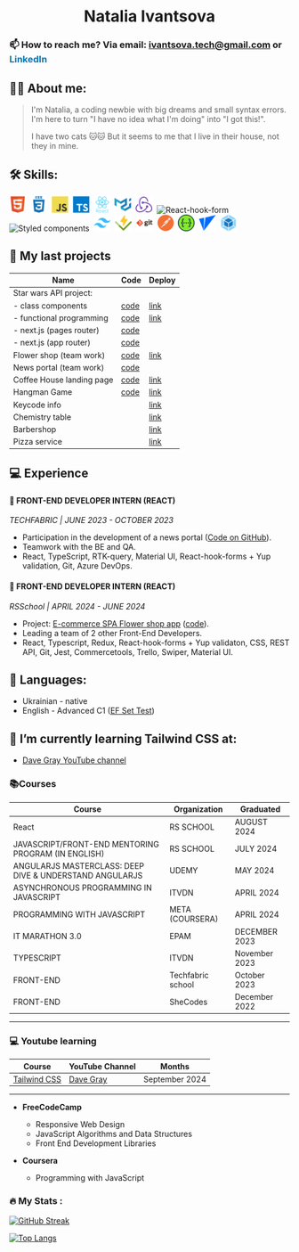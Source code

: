 <h1 align="center">
  <strong> Natalia Ivantsova</strong>
</h1>

### 📫 How to reach me? Via email: ivantsova.tech@gmail.com or <a href="https://www.linkedin.com/in/natalia-ivantsova-46017b238/" style="text-decoration: none; color: #0077b5;">LinkedIn</a>

## :woman_technologist: About me:

> I'm Natalia, a coding newbie with big dreams and small syntax errors. I'm here to turn "I have no idea what I'm doing" into "I got this!".
> 
> I have two cats 🐱🐱 But it seems to me that I live in their house, not they in mine.

## :hammer_and_wrench: Skills:
<div>
  <img src="https://github.com/devicons/devicon/blob/master/icons/html5/html5-original.svg" title="HTML5" alt="HTML" width="30" height="30"/>&nbsp;
  <img src="https://github.com/devicons/devicon/blob/master/icons/css3/css3-plain-wordmark.svg"  title="CSS3" alt="CSS" width="30" height="30"/>&nbsp;
  <img src="https://github.com/devicons/devicon/blob/master/icons/javascript/javascript-original.svg" title="JavaScript" alt="JavaScript" width="30" height="30"/>&nbsp;
  <img src="https://github.com/devicons/devicon/blob/master/icons/typescript/typescript-plain.svg" title="TypeScript" alt="TypeScript" width="30" height="30"/>&nbsp;
  <img src="https://github.com/devicons/devicon/blob/master/icons/react/react-original-wordmark.svg" title="React" alt="React" width="30" height="30"/>&nbsp;
  <img src="https://github.com/devicons/devicon/blob/master/icons/materialui/materialui-original.svg" title="Material UI" alt="Material UI" width="30" height="30"/>&nbsp;
  <img src="https://github.com/devicons/devicon/blob/master/icons/redux/redux-original.svg" title="Redux" alt="Redux " width="30" height="30"/>&nbsp;
  <img src="https://avatars.githubusercontent.com/u/53986236?s=48&v=4" title="React-hook-form" alt="React-hook-form " width="30" height="30"/>&nbsp;
  <img src="https://avatars.githubusercontent.com/u/20658825?s=48&v=4" title="Styled components" alt="Styled components " width="30" height="30"/>&nbsp;
  <img src="https://github.com/devicons/devicon/blob/master/icons/tailwindcss/tailwindcss-original.svg" title="Tailwindcss" alt="Tailwindcss " width="30" height="30"/>&nbsp;
  <img src="https://github.com/devicons/devicon/blob/master/icons/vitest/vitest-original.svg" title="vitest" alt="vitest" width="30" height="30"/>&nbsp;
  <img src="https://github.com/devicons/devicon/blob/master/icons/git/git-original-wordmark.svg" title="Git" **alt="Git" width="30" height="30"/>&nbsp;
  <img src="https://github.com/devicons/devicon/blob/master/icons/postman/postman-original.svg" title="postman" alt="postman" width="30" height="30"/>&nbsp;
  <img src="https://github.com/devicons/devicon/blob/master/icons/swagger/swagger-original.svg" title="swagger" alt="swagger" width="30" height="30"/>&nbsp;
  <img src="https://github.com/devicons/devicon/blob/master/icons/vite/vite-original.svg" title="vite" alt="vite" width="30" height="30"/>&nbsp;
  <img src="https://github.com/devicons/devicon/blob/master/icons/webpack/webpack-original.svg" title="webpack" alt="webpack" width="30" height="30"/>&nbsp;
  </div>

## 🐰 My last projects

| Name                        | Code                     | Deploy               |
| ----------------------------- | -------------------------------- |-------------------------|
|Star wars API project:|||
|- class components|[code](https://github.com/NataliaIv90/rsschool-react/tree/class-components)|[link](https://class-comp-task.netlify.app/)|
|- functional programming|[code](https://github.com/NataliaIv90/rsschool-react/tree/hooks-and-routing)|[link](https://hooks-and-routing-proj.netlify.app/)|
|- next.js (pages router)|[code](https://github.com/NataliaIv90/rsschool-react/tree/nextjs-ssr-pages-api)||
|- next.js (app router)|[code](https://github.com/NataliaIv90/rsschool-react/tree/nextjs-ssr-app-router-api)||
| Flower shop (team work) | [code](https://github.com/NataliaIv90/ecommerce-app) |[link](https://garden-with-flowers.netlify.app/) |
| News portal  (team work) | [code](https://github.com/NataliaIv90/techfabric-pet/) |  |
| Coffee House landing page | [code](https://github.com/NataliaIv90/coffee-house) | [link](https://nataliaiv90.github.io/coffee-house/)
| Hangman Game | [code](https://github.com/NataliaIv90/hangman) | [link](https://nataliaiv90.github.io/hangman/)
| Keycode info | |[link](https://main--spiffy-dragon-5bd95c.netlify.app/hw-js12-keycode-info/)|  
| Chemistry table | | [link](https://main--spiffy-dragon-5bd95c.netlify.app/hw-8a-table-chemistry/)|  
| Barbershop | |[link](https://main--spiffy-dragon-5bd95c.netlify.app/hw8-barbershop/)  |
| Pizza service | |[link](https://beautiful-profiterole-b72fe0.netlify.app/)  |

## 💻 Experience 

#### 📌 FRONT-END DEVELOPER INTERN (REACT)
*TECHFABRIC | JUNE 2023 - OCTOBER 2023*

+ Participation in the development of a news portal ([Code on GitHub](https://github.com/NataliaIv90/techfabric-pet)).
+ Teamwork with the BE and QA.
+ React, TypeScript, RTK-query, Material UI, React-hook-forms + Yup validation, Git, Azure DevOps.

#### 📌 FRONT-END DEVELOPER INTERN (REACT)
*RSSchool | APRIL 2024 - JUNE 2024*

+ Project: [E-commerce SPA Flower shop app](https://garden-with-flowers-test.netlify.app/) ([code](https://github.com/NataliaIv90/ecommerce-app)).
+ Leading a team of 2 other Front-End Developers.
+ React, Typescript, Redux, React-hook-forms + Yup validaton, CSS, REST API, Git, Jest, Commercetools, Trello, Swiper, Material UI.
  
## 💬 Languages:

+ Ukrainian - native
+ English - Advanced C1 ([EF Set Test](https://drive.google.com/file/d/1hvReqMpiuZ1NgHmA3xSHtPeDnGlF2rXq/view?usp=sharing))

## 🌱 I’m currently learning Tailwind CSS at: 
* [Dave Gray YouTube channel](https://www.youtube.com/watch?v=pYaamz6AyvU&list=PL0Zuz27SZ-6M8znNpim8dRiICRrP5HPft)
  
### 📚Courses
  
| Course                        | Organization                     | Graduated               |
| ----------------------------- | -------------------------------- |-------------------------|
|React|RS SCHOOL|AUGUST 2024|
|JAVASCRIPT/FRONT-END MENTORING PROGRAM (IN ENGLISH)|RS SCHOOL|JULY 2024|
|ANGULARJS MASTERCLASS: DEEP DIVE & UNDERSTAND ANGULARJS | UDEMY | MAY 2024 |
| ASYNCHRONOUS PROGRAMMING IN JAVASCRIPT  | ITVDN                            | APRIL 2024    |
| PROGRAMMING WITH JAVASCRIPT   | META (COURSERA)                  | APRIL 2024              |  
| IT MARATHON 3.0               | EPAM                             | DECEMBER 2023           |  
| TYPESCRIPT                    | ITVDN                            | November 2023           |  
| FRONT-END                     | Techfabric school                | October 2023            |
| FRONT-END                     | SheCodes                         | December 2022           |
----------------------------------------------------------------------------------------------

### 💻 Youtube learning

| Course                        | YouTube Channel                     | Months               |
| ----------------------------- | -------------------------------- |-------------------------|
|[Tailwind CSS](https://www.youtube.com/playlist?list=PL0Zuz27SZ-6M8znNpim8dRiICRrP5HPft)|[Dave Gray](https://www.youtube.com/@DaveGrayTeachesCode)|September 2024|
----------------------------------------------------------------------------------------------
* **FreeCodeCamp**
  + Responsive Web Design
  + JavaScript Algorithms and Data Structures
  + Front End Development Libraries

* **Coursera**
  + Programming with JavaScript
 
### :fire: My Stats :

[![GitHub Streak](http://github-readme-streak-stats.herokuapp.com?user=NataliaIv90&theme=dark&background=000000)](https://git.io/streak-stats)

[![Top Langs](https://github-readme-stats.vercel.app/api/top-langs/?username=NataliaIv90&layout=compact&theme=vision-friendly-dark)](https://github.com/anuraghazra/github-readme-stats)


<!--
**NataliaIv90/NataliaIv90** is a ✨ _special_ ✨ repository because its `README.md` (this file) appears on your GitHub profile.

Here are some ideas to get you started:

- 🔭 I’m currently working on ...
- 🌱 I’m currently learning ...
- 👯 I’m looking to collaborate on ...
- 🤔 I’m looking for help with ...
- 💬 Ask me about ...
- 📫 How to reach me: ...
- 😄 Pronouns: ...
- ⚡ Fun fact: ...
-->
